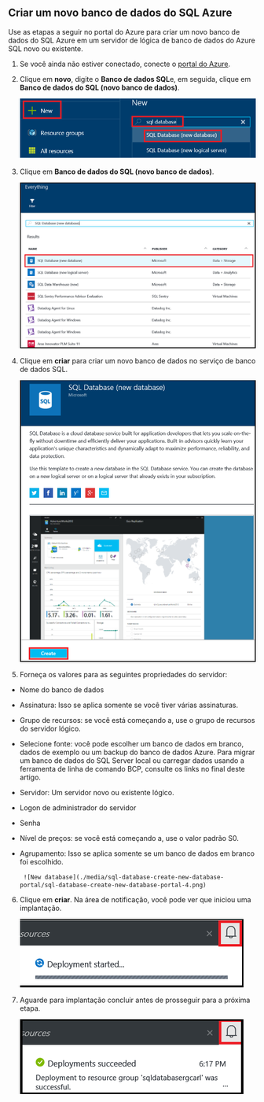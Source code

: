 
<!--
includes/sql-database-create-new-database-portal.md

Latest Freshness check:  2016-04-11 , carlrab.

As of circa 2016-04-11, the following topics might include this include:
articles/sql-database/sql-database-get-started-tutorial.md

-->
## <a name="create-a-new-azure-sql-database"></a>Criar um novo banco de dados do SQL Azure

Use as etapas a seguir no portal do Azure para criar um novo banco de dados do SQL Azure em um servidor de lógica de banco de dados do Azure SQL novo ou existente.

1. Se você ainda não estiver conectado, conecte o [portal do Azure](http://portal.azure.com).
2. Clique em **novo**, digite o **Banco de dados SQL**e, em seguida, clique em **Banco de dados do SQL (novo banco de dados)**.

     ![Novo banco de dados](./media/sql-database-create-new-database-portal/sql-database-create-new-database-portal-1.png)

3. Clique em **Banco de dados do SQL (novo banco de dados)**.

     ![Novo banco de dados](./media/sql-database-create-new-database-portal/sql-database-create-new-database-portal-2.png)

4. Clique em **criar** para criar um novo banco de dados no serviço de banco de dados SQL.

     ![Novo banco de dados](./media/sql-database-create-new-database-portal/sql-database-create-new-database-portal-3.png)

5. Forneça os valores para as seguintes propriedades do servidor:

 - Nome do banco de dados
 - Assinatura: Isso se aplica somente se você tiver várias assinaturas.
 - Grupo de recursos: se você está começando a, use o grupo de recursos do servidor lógico.
 - Selecione fonte: você pode escolher um banco de dados em branco, dados de exemplo ou um backup do banco de dados Azure. Para migrar um banco de dados do SQL Server local ou carregar dados usando a ferramenta de linha de comando BCP, consulte os links no final deste artigo.
 - Servidor: Um servidor novo ou existente lógico.
 - Logon de administrador do servidor
 - Senha
 - Nível de preços: se você está começando a, use o valor padrão S0.
 - Agrupamento: Isso se aplica somente se um banco de dados em branco foi escolhido.

        ![New database](./media/sql-database-create-new-database-portal/sql-database-create-new-database-portal-4.png)

6.  Clique em **criar**. Na área de notificação, você pode ver que iniciou uma implantação.

     ![Novo banco de dados](./media/sql-database-create-new-database-portal/sql-database-create-new-database-portal-5.png)

7. Aguarde para implantação concluir antes de prosseguir para a próxima etapa.

     ![Novo banco de dados](./media/sql-database-create-new-database-portal/sql-database-create-new-database-portal-6.png)
